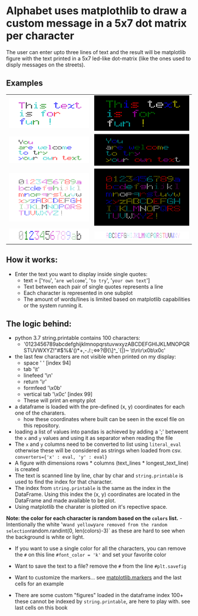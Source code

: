 # Alphabet uses matplothlib to draw a custom message in a 5x7 dot matrix per character

The user can enter upto three lines of text and the result will be matplotlib figure with the text printed in a 5x7 led-like dot-matrix (like the ones used to disply messages on the streets).

## Examples

|||
|---|---|
|![](dot_matrix_w1.png)|![](dot_matrix_k1.png)|
|![](dot_matrix_w2.png)|![](dot_matrix_k2.png)|
|![](dot_matrix_w_063.png)|![](dot_matrix_k_063.png)|
|![](dot_matrix__markers_0b.png)|![](dot_matrix__markers_AY.png)|


## How it works:
- Enter the text you want to display inside single quotes:   
    - text = ['`You`', '`are welcome`', '`to try`', '`your own text`']
    - Text between each pair of single quotes represents a line
    - Each character is represented in one subplot
    - The amount of words/lines is limited based on matplotlib capabilities or the system running it.

## The logic behind:
- python 3.7 string.printable contains 100 characters:
    - \'0123456789abcdefghijklmnopqrstuvwxyzABCDEFGHIJKLMNOPQRSTUVWXYZ!"#$%&\'()*+,-./:;<=>?@[\\]^_`{|}~ \t\n\r\x0b\x0c'
- the last few characters are not visible when printed on my display:
    - space	' '	[index 94]
    - tab	'\t'
    - linefeed	'\n'
    - return	'\r'
    - formfeed	'\x0b'
    - vertical tab	'\x0c'	[index 99]
    - These will print an empty plot
- a dataframe is loaded with the pre-defined (x, y) coordinates for each one of the charaters.
    - how these coordinates where built can be seen in the excel file on this repository.
- loading a list of values into pandas is achieved by adding a ';' betweent the `x` and `y` values and using it as separator when reading the file
- The `x` and `y` columns need to be converted to list using `literal_eval` otherwise these will be considered as strings when loaded from csv. `converters={'x' : eval, 'y' : eval}`
- A figure with dimensions rows * columns (text_lines * longest_text_line) is created
- The text is scanned line by line, char by char and `string.printable` is used to find the index for that character.
- The index from `string.printable` is the same as the index in the DataFrame.   Using this index the (x, y) coordinates are located in the DataFrame and made available to be plot. 
- Using matplotlib the charater is plotted on it's repective space. 

**Note: the color for each character is random based on the `colors` list.**
    - Intentionally the white 'w` and yellow `y` are removed from the random selection `random.randint(0, len(colors)-3)` as these are hard to see when the background is white or light.

- If you want to use a single color for all the characters, you can remove the `#` on this line `#font_color = 'k'` and set your favorite color

- Want to save the text to a file? remove the `#` from the line `#plt.savefig`
- Want to customize the markers... see [matplotlib.markers](https://matplotlib.org/3.1.1/api/markers_api.html?highlight=matplotlib%20markers#module-matplotlib.markers) and the last cells for an example

- There are some custom "figures" loaded in the dataframe index 100+ these cannot be indexed by `string.printable`, are here to play with.   see last cells on this book

